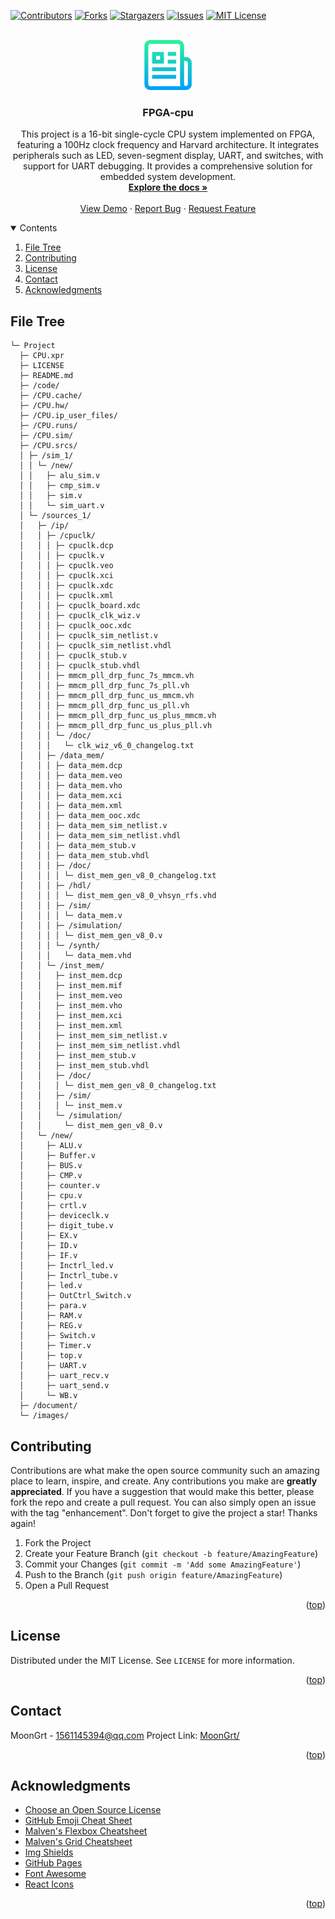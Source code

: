<div id="top"></div>

[![Contributors][contributors-shield]][contributors-url]
[![Forks][forks-shield]][forks-url]
[![Stargazers][stars-shield]][stars-url]
[![Issues][issues-shield]][issues-url]
[![MIT License][license-shield]][license-url]


<!-- PROJECT LOGO -->
<br />
<div align="center">
	<a href="https://github.com/MoonGrt/FPGA-cpu">
	<img src="images/logo.png" alt="Logo" width="80" height="80">
	</a>
<h3 align="center">FPGA-cpu</h3>
	<p align="center">
	This project is a 16-bit single-cycle CPU system implemented on FPGA, featuring a 100Hz clock frequency and Harvard architecture. It integrates peripherals such as LED, seven-segment display, UART, and switches, with support for UART debugging. It provides a comprehensive solution for embedded system development.
	<br />
	<a href="https://github.com/MoonGrt/FPGA-cpu"><strong>Explore the docs »</strong></a>
	<br />
	<br />
	<a href="https://github.com/MoonGrt/FPGA-cpu">View Demo</a>
	·
	<a href="https://github.com/MoonGrt/FPGA-cpu/issues">Report Bug</a>
	·
	<a href="https://github.com/MoonGrt/FPGA-cpu/issues">Request Feature</a>
	</p>
</div>


<!-- CONTENTS -->
<details open>
  <summary>Contents</summary>
  <ol>
    <li><a href="#file-tree">File Tree</a></li>
    <li><a href="#contributing">Contributing</a></li>
    <li><a href="#license">License</a></li>
    <li><a href="#contact">Contact</a></li>
    <li><a href="#acknowledgments">Acknowledgments</a></li>
  </ol>
</details>


<!-- FILE TREE -->
## File Tree

```
└─ Project
  ├─ CPU.xpr
  ├─ LICENSE
  ├─ README.md
  ├─ /code/
  ├─ /CPU.cache/
  ├─ /CPU.hw/
  ├─ /CPU.ip_user_files/
  ├─ /CPU.runs/
  ├─ /CPU.sim/
  ├─ /CPU.srcs/
  │ ├─ /sim_1/
  │ │ └─ /new/
  │ │   ├─ alu_sim.v
  │ │   ├─ cmp_sim.v
  │ │   ├─ sim.v
  │ │   └─ sim_uart.v
  │ └─ /sources_1/
  │   ├─ /ip/
  │   │ ├─ /cpuclk/
  │   │ │ ├─ cpuclk.dcp
  │   │ │ ├─ cpuclk.v
  │   │ │ ├─ cpuclk.veo
  │   │ │ ├─ cpuclk.xci
  │   │ │ ├─ cpuclk.xdc
  │   │ │ ├─ cpuclk.xml
  │   │ │ ├─ cpuclk_board.xdc
  │   │ │ ├─ cpuclk_clk_wiz.v
  │   │ │ ├─ cpuclk_ooc.xdc
  │   │ │ ├─ cpuclk_sim_netlist.v
  │   │ │ ├─ cpuclk_sim_netlist.vhdl
  │   │ │ ├─ cpuclk_stub.v
  │   │ │ ├─ cpuclk_stub.vhdl
  │   │ │ ├─ mmcm_pll_drp_func_7s_mmcm.vh
  │   │ │ ├─ mmcm_pll_drp_func_7s_pll.vh
  │   │ │ ├─ mmcm_pll_drp_func_us_mmcm.vh
  │   │ │ ├─ mmcm_pll_drp_func_us_pll.vh
  │   │ │ ├─ mmcm_pll_drp_func_us_plus_mmcm.vh
  │   │ │ ├─ mmcm_pll_drp_func_us_plus_pll.vh
  │   │ │ └─ /doc/
  │   │ │   └─ clk_wiz_v6_0_changelog.txt
  │   │ ├─ /data_mem/
  │   │ │ ├─ data_mem.dcp
  │   │ │ ├─ data_mem.veo
  │   │ │ ├─ data_mem.vho
  │   │ │ ├─ data_mem.xci
  │   │ │ ├─ data_mem.xml
  │   │ │ ├─ data_mem_ooc.xdc
  │   │ │ ├─ data_mem_sim_netlist.v
  │   │ │ ├─ data_mem_sim_netlist.vhdl
  │   │ │ ├─ data_mem_stub.v
  │   │ │ ├─ data_mem_stub.vhdl
  │   │ │ ├─ /doc/
  │   │ │ │ └─ dist_mem_gen_v8_0_changelog.txt
  │   │ │ ├─ /hdl/
  │   │ │ │ └─ dist_mem_gen_v8_0_vhsyn_rfs.vhd
  │   │ │ ├─ /sim/
  │   │ │ │ └─ data_mem.v
  │   │ │ ├─ /simulation/
  │   │ │ │ └─ dist_mem_gen_v8_0.v
  │   │ │ └─ /synth/
  │   │ │   └─ data_mem.vhd
  │   │ └─ /inst_mem/
  │   │   ├─ inst_mem.dcp
  │   │   ├─ inst_mem.mif
  │   │   ├─ inst_mem.veo
  │   │   ├─ inst_mem.vho
  │   │   ├─ inst_mem.xci
  │   │   ├─ inst_mem.xml
  │   │   ├─ inst_mem_sim_netlist.v
  │   │   ├─ inst_mem_sim_netlist.vhdl
  │   │   ├─ inst_mem_stub.v
  │   │   ├─ inst_mem_stub.vhdl
  │   │   ├─ /doc/
  │   │   │ └─ dist_mem_gen_v8_0_changelog.txt
  │   │   ├─ /sim/
  │   │   │ └─ inst_mem.v
  │   │   └─ /simulation/
  │   │     └─ dist_mem_gen_v8_0.v
  │   └─ /new/
  │     ├─ ALU.v
  │     ├─ Buffer.v
  │     ├─ BUS.v
  │     ├─ CMP.v
  │     ├─ counter.v
  │     ├─ cpu.v
  │     ├─ crtl.v
  │     ├─ deviceclk.v
  │     ├─ digit_tube.v
  │     ├─ EX.v
  │     ├─ ID.v
  │     ├─ IF.v
  │     ├─ Inctrl_led.v
  │     ├─ Inctrl_tube.v
  │     ├─ led.v
  │     ├─ OutCtrl_Switch.v
  │     ├─ para.v
  │     ├─ RAM.v
  │     ├─ REG.v
  │     ├─ Switch.v
  │     ├─ Timer.v
  │     ├─ top.v
  │     ├─ UART.v
  │     ├─ uart_recv.v
  │     ├─ uart_send.v
  │     └─ WB.v
  ├─ /document/
  └─ /images/

```


<!-- CONTRIBUTING -->
## Contributing
Contributions are what make the open source community such an amazing place to learn, inspire, and create. Any contributions you make are **greatly appreciated**.
If you have a suggestion that would make this better, please fork the repo and create a pull request. You can also simply open an issue with the tag "enhancement".
Don't forget to give the project a star! Thanks again!
1. Fork the Project
2. Create your Feature Branch (`git checkout -b feature/AmazingFeature`)
3. Commit your Changes (`git commit -m 'Add some AmazingFeature'`)
4. Push to the Branch (`git push origin feature/AmazingFeature`)
5. Open a Pull Request
<p align="right">(<a href="#top">top</a>)</p>


<!-- LICENSE -->
## License
Distributed under the MIT License. See `LICENSE` for more information.
<p align="right">(<a href="#top">top</a>)</p>


<!-- CONTACT -->
## Contact
MoonGrt - 1561145394@qq.com
Project Link: [MoonGrt/](https://github.com/MoonGrt/)
<p align="right">(<a href="#top">top</a>)</p>


<!-- ACKNOWLEDGMENTS -->
## Acknowledgments
* [Choose an Open Source License](https://choosealicense.com)
* [GitHub Emoji Cheat Sheet](https://www.webpagefx.com/tools/emoji-cheat-sheet)
* [Malven's Flexbox Cheatsheet](https://flexbox.malven.co/)
* [Malven's Grid Cheatsheet](https://grid.malven.co/)
* [Img Shields](https://shields.io)
* [GitHub Pages](https://pages.github.com)
* [Font Awesome](https://fontawesome.com)
* [React Icons](https://react-icons.github.io/react-icons/search)   
<p align="right">(<a href="#top">top</a>)</p>


<!-- MARKDOWN LINKS & IMAGES -->
<!-- https://www.markdownguide.org/basic-syntax/#reference-style-links -->
[contributors-shield]: https://img.shields.io/github/contributors/MoonGrt/FPGA-cpu.svg?style=for-the-badge
[contributors-url]: https://github.com/MoonGrt/FPGA-cpu/graphs/contributors
[forks-shield]: https://img.shields.io/github/forks/MoonGrt/FPGA-cpu.svg?style=for-the-badge
[forks-url]: https://github.com/MoonGrt/FPGA-cpu/network/members
[stars-shield]: https://img.shields.io/github/stars/MoonGrt/FPGA-cpu.svg?style=for-the-badge
[stars-url]: https://github.com/MoonGrt/FPGA-cpu/stargazers
[issues-shield]: https://img.shields.io/github/issues/MoonGrt/FPGA-cpu.svg?style=for-the-badge
[issues-url]: https://github.com/MoonGrt/FPGA-cpu/issues
[license-shield]: https://img.shields.io/github/license/MoonGrt/FPGA-cpu.svg?style=for-the-badge
[license-url]: https://github.com/MoonGrt/FPGA-cpu/blob/master/LICENSE


